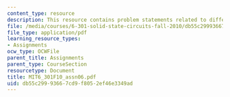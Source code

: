 ```yaml
---
content_type: resource
description: This resource contains problem statements related to differential pair.
file: /media/courses/6-301-solid-state-circuits-fall-2010/db55c29993667cd9f8052ef46e3349ad_MIT6_301F10_assn06.pdf
file_type: application/pdf
learning_resource_types:
- Assignments
ocw_type: OCWFile
parent_title: Assignments
parent_type: CourseSection
resourcetype: Document
title: MIT6_301F10_assn06.pdf
uid: db55c299-9366-7cd9-f805-2ef46e3349ad
---
```

